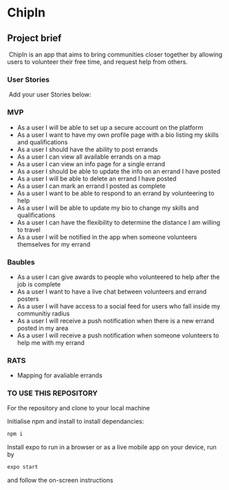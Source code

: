 # ChipIn

## Project brief

​
ChipIn is an app that aims to bring communities closer together by allowing users to volunteer their free time, and request help from others.
​
​

### User Stories

​
Add your user Stories below:
​

### MVP

- As a user I will be able to set up a secure account on the platform
- As a user I want to have my own profile page with a bio listing my skills and qualifications
- As a user I should have the ability to post errands
- As a user I can view all available errands on a map
- As a user I can view an info page for a single errand
- As a user I should be able to update the info on an errand I have posted
- As a user I will be able to delete an errand I have posted
- As a user I can mark an errand I posted as complete
- As a user I want to be able to respond to an errand by volunteering to help
- As a user I will be able to update my bio to change my skills and qualifications
- As a user I can have the flexibility to determine the distance I am willing to travel
- As a user I will be notified in the app when someone volunteers themselves for my errand

### Baubles

- As a user I can give awards to people who volunteered to help after the job is complete
- As a user I want to have a live chat between volunteers and errand posters
- As a user I will have access to a social feed for users who fall inside my communitiy radius
- As a user I will receive a push notification when there is a new errand posted in my area
- As a user I will receive a push notification when someone volunteers to help me with my errand
  ​

### RATS

- Mapping for avaliable errands

### TO USE THIS REPOSITORY

For the repository and clone to your local machine

Initialise npm and install to install dependancies:

```bash
npm i
```

Install expo to run in a browser or as a live mobile app on your device, run by

```bash
expo start
```

and follow the on-screen instructions
